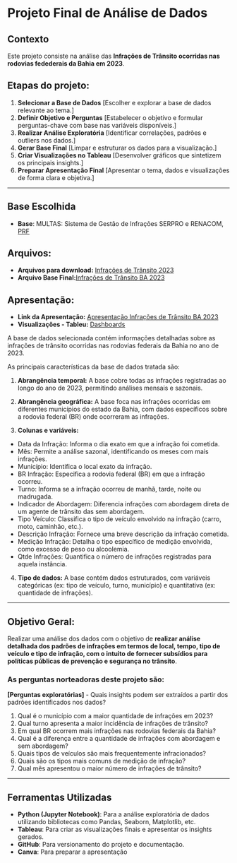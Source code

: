 # Projeto Final de Análise de Dados

## Contexto  
Este projeto consiste na análise das **Infrações de Trânsito ocorridas nas rodovias fedederais da Bahia em 2023**.  

## Etapas do projeto:
1. **Selecionar a Base de Dados** [Escolher e explorar a base de dados relevante ao tema.]
2. **Definir Objetivo e Perguntas**  [Estabelecer o objetivo e formular perguntas-chave com base nas variáveis disponíveis.]
3. **Realizar Análise Exploratória**  [Identificar correlações, padrões e outliers nos dados.]
4. **Gerar Base Final**  [Limpar e estruturar os dados para a visualização.]
5. **Criar Visualizações no Tableau**  [Desenvolver gráficos que sintetizem os principais insights.]
6. **Preparar Apresentação Final**  [Apresentar o tema, dados e visualizações de forma clara e objetiva.]

---

## Base Escolhida 
- **Base**: MULTAS: Sistema de Gestão de Infrações SERPRO e RENACOM, [PRF](https://www.gov.br/prf/pt-br/acesso-a-informacao/dados-abertos/dados-abertos-da-prf)
## Arquivos:
- **Arquivos para download:** [Infrações de Trânsito 2023](https://drive.google.com/file/d/19ytlVs332DVxBgBbWUSFGBtgY46sx94b/view)
- **Arquivo Base Final:**[Infrações de Trânsito BA 2023](https://drive.google.com/file/d/1ZekmeioEv9i2RDwlCvx5KG1pNxEirWFr/viewv)
## Apresentação:
- **Link da Apresentação:** [Apresentação Infrações de Trânsito BA 2023](https://www.canva.com/design/DAGTHrcxM6M/s9le-l1OvezlBSaFeGv3Cw/edit?utm_content=DAGTHrcxM6M&utm_campaign=designshare&utm_medium=link2&utm_source=sharebutton)
- **Visualizações - Tableu:** [Dashboards](https://public.tableau.com/views/infracoes_transito_BA_2023/Sheet1?:language=en-US&:sid=&:redirect=auth&:display_count=n&:origin=viz_share_link&authuser=0)

A base de dados selecionada contém informações detalhadas sobre as infrações de trânsito ocorridas nas rodovias federais da Bahia no ano de 2023. 

As principais características da base de dados tratada são:

1. **Abrangência temporal:** A base cobre todas as infrações registradas ao longo do ano de 2023, permitindo análises mensais e sazonais.

2. **Abrangência geográfica:** A base foca nas infrações ocorridas em diferentes municípios do estado da Bahia, com dados específicos sobre a rodovia federal (BR) onde ocorreram as infrações.

3. **Colunas e variáveis:**

- Data da Infração: Informa o dia exato em que a infração foi cometida.
- Mês: Permite a análise sazonal, identificando os meses com mais infrações.
- Município: Identifica o local exato da infração.
- BR Infração: Especifica a rodovia federal (BR) em que a infração ocorreu.
- Turno: Informa se a infração ocorreu de manhã, tarde, noite ou madrugada.
- Indicador de Abordagem: Diferencia infrações com abordagem direta de um agente de trânsito das sem abordagem.
- Tipo Veículo: Classifica o tipo de veículo envolvido na infração (carro, moto, caminhão, etc.).
- Descrição Infração: Fornece uma breve descrição da infração cometida.
- Medição Infração: Detalha o tipo específico de medição envolvida, como excesso de peso ou alcoolemia.
- Qtde Infrações: Quantifica o número de infrações registradas para aquela instância.

4. **Tipo de dados:** A base contém dados estruturados, com variáveis categóricas (ex: tipo de veículo, turno, município) e quantitativa (ex: quantidade de infrações).

---
 
## Objetivo Geral:
Realizar uma análise dos dados com o objetivo de **realizar análise detalhada dos padrões de infrações em termos de local, tempo, tipo de veículo e tipo de infração, com o intuito de fornecer subsídios para políticas públicas de prevenção e segurança no trânsito**.  

### As perguntas norteadoras deste projeto são:  
**[Perguntas exploratórias]** - Quais insights podem ser extraídos a partir dos padrões identificados nos dados?

1. Qual é o município com a maior quantidade de infrações em 2023?
2. Qual turno apresenta a maior incidência de infrações de trânsito?
3. Em qual BR ocorrem mais infrações nas rodovias federais da Bahia?
4. Qual é a diferença entre a quantidade de infrações com abordagem e sem abordagem?
5. Quais tipos de veículos são mais frequentemente infracionados?
6. Quais são os tipos mais comuns de medição de infração?
7. Qual mês apresentou o maior número de infrações de trânsito?

---

## Ferramentas Utilizadas  
- **Python (Jupyter Notebook)**: Para a análise exploratória de dados utilizando bibliotecas como Pandas, Seaborn, Matplotlib, etc.  
- **Tableau**: Para criar as visualizações finais e apresentar os insights gerados.  
- **GitHub**: Para versionamento do projeto e documentação.  
- **Canva**: Para preparar a apresentação
